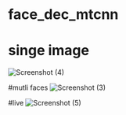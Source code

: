 # face_dec_mtcnn

# singe image
![Screenshot (4)](https://user-images.githubusercontent.com/99476440/207166341-080354f0-69c6-4e92-b34b-ba9dec79f8c9.png)


#mutli faces
![Screenshot (3)](https://user-images.githubusercontent.com/99476440/207166473-adf4175a-fa0c-40e9-bbf2-7baf7899a6b4.png)


#live 
![Screenshot (5)](https://user-images.githubusercontent.com/99476440/207166531-0223f941-483a-4822-97e4-d17ad9b7fc26.png)
